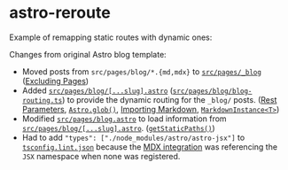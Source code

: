 # astro-reroute
Example of remapping static routes with dynamic ones:

Changes from original Astro blog template:
- Moved posts from `src/pages/blog/*.{md,mdx}` to [`src/pages/_blog`](src/pages/_blog) ([Excluding Pages](https://docs.astro.build/en/core-concepts/routing/#excluding-pages))
- Added [`src/pages/blog/[...slug].astro`](src/pages/blog/[...slug].astro) ([`src/pages/blog/blog-routing.ts`](src/pages/blog/blog-routing.ts)) to provide the dynamic routing for the `_blog/` posts. ([Rest Parameters](https://docs.astro.build/en/core-concepts/routing/#rest-parameters), [`Astro.glob()`](https://docs.astro.build/en/reference/api-reference/#astroglob), [Importing Markdown](https://docs.astro.build/en/guides/markdown-content/#content), [`MarkdownInstance<T>`](https://docs.astro.build/en/reference/api-reference/#markdown-files))
- Modified [`src/pages/blog.astro`](src/pages/blog.astro) to load information from [`src/pages/blog/[...slug].astro`](src/pages/blog/[...slug].astro). ([`getStaticPaths()`](https://docs.astro.build/en/reference/api-reference/#getstaticpaths))
- Had to add `"types": ["./node_modules/astro/astro-jsx"]` to [`tsconfig.lint.json`](tsconfig.lint.json) because the [MDX integration](https://docs.astro.build/en/guides/integrations-guide/mdx/#quick-install) was referencing the `JSX` namespace when none was registered.
